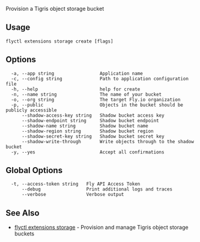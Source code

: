 Provision a Tigris object storage bucket


## Usage
~~~
flyctl extensions storage create [flags]
~~~

## Options

~~~
  -a, --app string                 Application name
  -c, --config string              Path to application configuration file
  -h, --help                       help for create
  -n, --name string                The name of your bucket
  -o, --org string                 The target Fly.io organization
  -p, --public                     Objects in the bucket should be publicly accessible
      --shadow-access-key string   Shadow bucket access key
      --shadow-endpoint string     Shadow bucket endpoint
      --shadow-name string         Shadow bucket name
      --shadow-region string       Shadow bucket region
      --shadow-secret-key string   Shadow bucket secret key
      --shadow-write-through       Write objects through to the shadow bucket
  -y, --yes                        Accept all confirmations
~~~

## Global Options

~~~
  -t, --access-token string   Fly API Access Token
      --debug                 Print additional logs and traces
      --verbose               Verbose output
~~~

## See Also

* [flyctl extensions storage](/docs/flyctl/extensions-storage/)	 - Provision and manage Tigris object storage buckets

